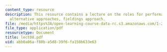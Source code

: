 ```yaml
---
content_type: resource
description: This resource contains a lecture on the roles for performance measures,
  alternative approaches, fieldings approach.
file: /media/https%3A/open-learning-course-data-rc.s3.amazonaws.com/1-259j-transit-management-fall-2006/abb0a06af80ba5d839f6fa150b633e63_lect08.pdf
file_type: application/pdf
resourcetype: Document
title: lect08.pdf
uid: abb0a06a-f80b-a5d8-39f6-fa150b633e63
---
```

